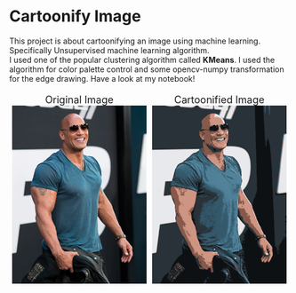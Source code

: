 # Cartoonify Image
This project is about cartoonifying an image using machine learning. Specifically Unsupervised machine learning algorithm.
<br>
I used one of the popular clustering algorithm called **KMeans**. I used the algorithm for color palette control and some opencv-numpy transformation for the edge drawing. Have a look at my notebook!
<br/>
<!-- put images side by side --->
<div style="display: flex; flex-direction: row;">
    <div style="margin: 5px;">
        <div style="font-size: 18px; text-align: center;">
            Original Image
        </div>
        <img src="therock.png" width=400>
    </div>
    <div style="margin: 5px;">
        <div style="font-size: 18px; text-align: center;">
            Cartoonified Image
        </div>
        <img src="cartoon.png" width=400>
    </div>
<div>
